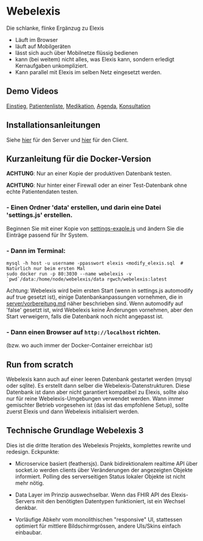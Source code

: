# Webelexis

Die schlanke, flinke Ergänzug zu Elexis

* Läuft im Browser
* läuft auf Mobilgeräten
* lässt sich auch über Mobilnetze flüssig bedienen
* kann (bei weitem) nicht alles, was Elexis kann, sondern erledigt Kernaufgaben unkompliziert.
* Kann parallel mit Elexis im selben Netz eingesetzt werden.

## Demo Videos

[Einstieg](https://youtu.be/eN2FyPkbNJM), 
[Patientenliste](http://www.screencast.com/t/dZygwPdHG09e), 
[Medikation](https://youtu.be/ylgkfbbEv5E),
[Agenda](https://youtu.be/k0_RfUutVSc), 
[Konsultation](http://www.screencast.com/t/5EnOY5EUd)

## Installationsanleitungen

Siehe [hier](server/vorbereitung.md) für den Server und [hier](client/vorbereitung.md) für den Client.

## Kurzanleitung für die Docker-Version

**ACHTUNG**: Nur an einer Kopie der produktiven Datenbank testen.

**ACHTUNG**: Nur hinter einer Firewall oder an einer Test-Datenbank ohne echte Patientendaten testen.

### - Einen Ordner 'data' erstellen, und darin eine Datei 'settings.js' erstellen.

Beginnen Sie mit einer Kopie von [settings-exaple.js](data/settings-example.js) und ändern Sie die Einträge passend für Ihr System.


### - Dann im Terminal:

    mysql -h host -u username -ppasswort elexis <modify_elexis.sql  # Natürlich nur beim ersten Mal
    sudo docker run -p 80:3030 --name webelexis -v `pwd`/data:/home/node/webelexis/data rgwch/webelexis:latest

Achtung: Webelexis wird beim ersten Start (wenn in settings.js automodify auf true gesetzt ist), einige Datenbankanpassungen vornehmen, die in [server/vorbereitung.md](server/vorbereitung.md) näher beschrieben sind. Wenn automodify auf 'false' gesetzt ist, wird Webelexis keine Änderungen vornehmen, aber den Start verweigern, falls die Datenbank noch nicht angepasst ist.   

### - Dann einen Browser auf `http://localhost` richten.

(bzw. wo auch immer der Docker-Container erreichbar ist)

## Run from scratch

Webelexis kann auch auf einer leeren Datenbank gestartet werden (mysql oder sqlite). Es erstellt dann selber die Webelexis-Datenstrukturen. Diese Datenbank ist dann aber nicht garantiert kompatibel zu Elexis, sollte also nur für reine Webelexis-Umgebungen verwendet werden. Wann immer gemischter Betrieb vorgesehen ist (das ist das empfohlene Setup), sollte zuerst Elexis und dann Webelexis initialisiert werden.

## Technische Grundlage Webelexis 3

Dies ist die dritte Iteration des Webelexis Projekts, komplettes rewrite und redesign. Eckpunkte:

* Microservice basiert (feathersjs). Dank bidirektionalem realtime API über socket.io werden clients über Veränderungen der angezeigten Objekte informiert. Polling des serverseitigen Status lokaler Objekte ist nicht mehr nötig.

* Data Layer im Prinzip auswechselbar. Wenn das FHIR API des Elexis-Servers mit den benötigten Datentypen funktioniert, ist ein Wechsel denkbar.

* Vorläufige Abkehr vom monolithischen "responsive" UI, stattessen optimiert für mittlere Bildschirmgrössen, andere UIs/Skins einfach einbaubar.
